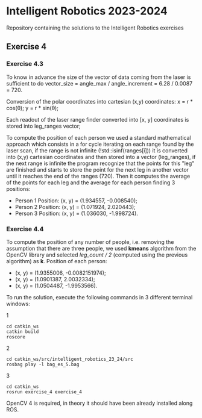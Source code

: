 # Intelligent Robotics 2023-2024

Repository containing the solutions to the Intelligent Robotics exercises

## Exercise 4
### Exercise 4.3
To know in advance the size of the vector of data coming from the laser is sufficient to do vector_size = angle_max / angle_increment = 6.28 / 0.0087 = 720.

Conversion of the polar coordinates into cartesian (x,y) coordinates: x = r * cos(θ); y = r * sin(θ);

Each readout of the laser range finder converted into [x, y] coordinates is stored into leg_ranges vector;

To compute the position of each person we used a standard mathematical approach which consists in a for cycle iterating on each range found by the laser scan, if the range is not infinite (!std::isinf(ranges[i])) it is converted into (x,y) cartesian coordinates and then stored into a vector (leg_ranges), if the next range is infinite the program recognize that the points for this "leg" are finished and starts to store the point for the next leg in another vector until it reaches the end of the ranges (720). Then it computes the average of the points for each leg and the average for each person finding 3 positions:
- Person 1 Position: (x, y) = (1.934557, -0.008540);
- Person 2 Position: (x, y) = (1.071924, 2.020443);
- Person 3 Position: (x, y) = (1.036030, -1.998724).


### Exercise 4.4
To compute the position of any number of people, i.e. removing the assumption that there are three people, we used **kmeans** algorithm from the OpenCV library and selected *leg_count / 2* (computed using the previous algorithm) as **k**.
Position of each person: 
- (x, y) = (1.9355006, -0.0082151974);
- (x, y) = (1.0901387, 2.0032334);
- (x, y) = (1.0504487, -1.9953566).


To run the solution, execute the following commands in 3 different terminal windows:

1
```
cd catkin_ws 
catkin build
roscore
```
2
```
cd catkin_ws/src/intelligent_robotics_23_24/src
rosbag play -l bag_es_5.bag
```
3
```
cd catkin_ws
rosrun exercise_4 exercise_4
```

OpenCV 4 is required, in theory it should have been already installed along ROS.
